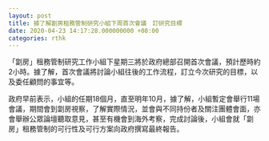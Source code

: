 ```yaml
---
layout: post
title: 據了解劏房租務管制研究小組下周首次會議　訂研究目標
date: 2020-04-23 14:17:28.000000000 +08:00
categories: rthk
---
```


「劏房」租務管制研究工作小組下星期三將於政府總部召開首次會議，預計歷時約2小時。據了解，首次會議將討論小組往後的工作流程，訂立今次研究的目標，以及委任顧問的事宜等。

政府早前表示，小組的任期18個月，直至明年10月，據了解，小組暫定會舉行11場會議，期間會到劏房視察，了解實際情況，並會與不同持份者及關注團體會面，亦會舉辦公眾論壇聽取意見，甚至有機會到海外考察，完成討論後，小組會就「劏房」租務管制的可行性及可行方案向政府撰寫最終報告。
